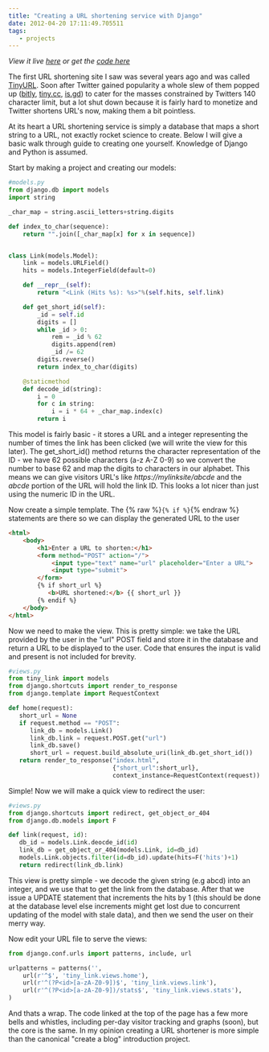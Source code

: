 ```yaml
---
title: "Creating a URL shortening service with Django"
date: 2012-04-20 17:11:49.705511
tags:
   - projects
---
```


*View it live [here](https://links.tomforb.es) or get the [code here](https://github.com/orf/tinylink)*

The first URL shortening site I saw was several years ago and was called [TinyURL](https://tinyurl.com/). Soon after Twitter gained popularity a whole slew of them popped up ([bitly](https://bitly.com/), [tiny.cc](https://tiny.cc/), [is.gd](https://is.gd/)) to cater for the masses constrained by Twitters 140 character limit, but a lot shut down because it is fairly hard to monetize and Twitter shortens URL's now, making them a bit pointless.

At its heart a URL shortening service is simply a database that maps a short string to a URL, not exactly rocket science to create. Below I will give a basic walk through guide to creating one yourself. Knowledge of Django and Python is assumed.

Start by making a project and creating our models:

```python
#models.py
from django.db import models
import string

_char_map = string.ascii_letters+string.digits

def index_to_char(sequence):
    return "".join([_char_map[x] for x in sequence])


class Link(models.Model):
    link = models.URLField()
    hits = models.IntegerField(default=0)

    def __repr__(self):
        return "<Link (Hits %s): %s>"%(self.hits, self.link)

    def get_short_id(self):
        _id = self.id
        digits = []
        while _id > 0:
            rem = _id % 62
            digits.append(rem)
            _id /= 62
        digits.reverse()
        return index_to_char(digits)

    @staticmethod
    def decode_id(string):
        i = 0
        for c in string:
            i = i * 64 + _char_map.index(c)
        return i
```

This model is fairly basic - it stores a URL and a integer representing the number of times the link has been clicked (we will write the view for this later). The get_short_id() method returns the character representation of the ID - we have 62 possible characters (a-z A-Z 0-9) so we convert the number to base 62 and map the digits to characters in our alphabet. This means we can give visitors URL's like *https://mylinksite/abcde* and the *abcde* portion of the URL will hold the link ID. This looks a lot nicer than just using the numeric ID in the URL.

Now create a simple template. The {% raw %}`{% if %}`{% endraw %} statements are there so we can display the generated URL to the user

```html
<html>
    <body>
        <h1>Enter a URL to shorten:</h1>
        <form method="POST" action="/">
            <input type="text" name="url" placeholder="Enter a URL">
            <input type="submit">
        </form>
        {% if short_url %}
           <b>URL shortened:</b> {{ short_url }}
        {% endif %}
    </body>
</html>
```

Now we need to make the view. This is pretty simple: we take the URL provided by the user in the "url" POST field and store it in the database and return a URL to be displayed to the user. Code that ensures the input is valid and present is not included for brevity.

```python
#views.py
from tiny_link import models
from django.shortcuts import render_to_response
from django.template import RequestContext

def home(request):
   short_url = None
   if request.method == "POST":
      link_db = models.Link()
      link_db.link = request.POST.get("url")
      link_db.save()
      short_url = request.build_absolute_uri(link_db.get_short_id())
   return render_to_response("index.html",
                             {"short_url":short_url},
                             context_instance=RequestContext(request))
```

Simple! Now we will make a quick view to redirect the user:

```python
#views.py
from django.shortcuts import redirect, get_object_or_404
from django.db.models import F

def link(request, id):
   db_id = models.Link.deocde_id(id)
   link_db = get_object_or_404(models.Link, id=db_id)
   models.Link.objects.filter(id=db_id).update(hits=F('hits')+1)
   return redirect(link_db.link)
```

This view is pretty simple - we decode the given string (e.g abcd) into an integer, and we use that to get the link from the database. After that we issue a UPDATE statement that increments the hits by 1 (this should be done at the database level else increments might get lost due to concurrent updating of the model with stale data), and then we send the user on their merry way.

Now edit your URL file to serve the views:

```python
from django.conf.urls import patterns, include, url

urlpatterns = patterns('',
    url(r'^$', 'tiny_link.views.home'),
    url(r'^(?P<id>[a-zA-Z0-9])$', 'tiny_link.views.link'),
    url(r'^(?P<id>[a-zA-Z0-9])/stats$', 'tiny_link.views.stats'),
)
```

And thats a wrap. The code linked at the top of the page has a few more bells and whistles, including per-day visitor tracking and graphs (soon), but the core is the same. In my opinion creating a URL shortener is more simple than the canonical "create a blog" introduction project.
    